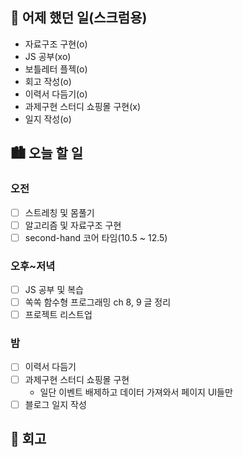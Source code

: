 ## 🌃 어제 했던 일(스크럼용)

- 자료구조 구현(o)
- JS 공부(xo)
- 보틀레터 플젝(o)
- 회고 작성(o)
- 이력서 다듬기(o)
- 과제구현 스터디 쇼핑몰 구현(x)
- 일지 작성(o)

## 🏙️ 오늘 할 일

### 오전

- [ ] 스트레칭 및 몸풀기
- [ ] 알고리즘 및 자료구조 구현
- [ ] second-hand 코어 타임(10.5 ~ 12.5)

### 오후~저녁

- [ ] JS 공부 및 복습
- [ ] 쏙쏙 함수형 프로그래밍 ch 8, 9 글 정리
- [ ] 프로젝트 리스트업

### 밤

- [ ] 이력서 다듬기
- [ ] 과제구현 스터디 쇼핑몰 구현
  - 일단 이벤트 배제하고 데이터 가져와서 페이지 UI들만
- [ ] 블로그 일지 작성

## 🌆 회고

